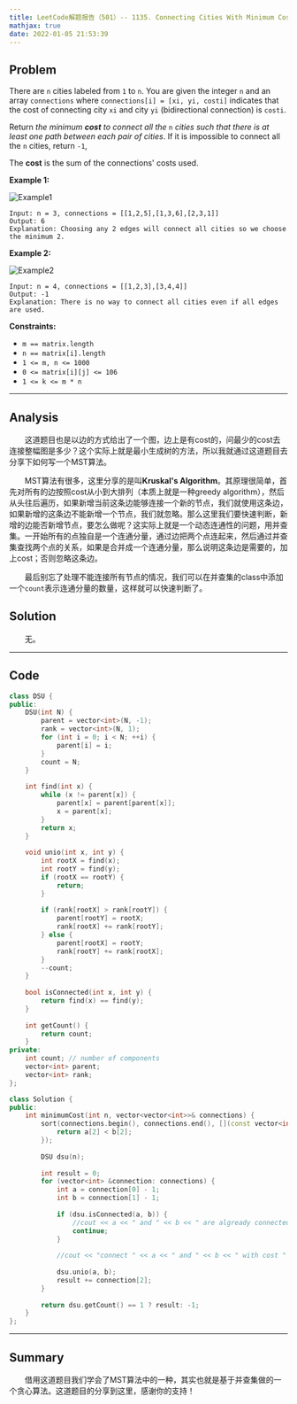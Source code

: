 ```yaml
---
title: LeetCode解题报告（501）-- 1135. Connecting Cities With Minimum Cost
mathjax: true
date: 2022-01-05 21:53:39
---
```


## Problem

There are `n` cities labeled from `1` to `n`. You are given the integer `n` and an array `connections` where `connections[i] = [xi, yi, costi]` indicates that the cost of connecting city `xi` and city `yi` (bidirectional connection) is `costi`.

Return *the minimum **cost** to connect all the* `n` *cities such that there is at least one path between each pair of cities*. If it is impossible to connect all the `n` cities, return `-1`,

The **cost** is the sum of the connections' costs used.

<!-- more -->

**Example 1:**

![Example1](https://assets.leetcode.com/uploads/2019/04/20/1314_ex2.png)

```
Input: n = 3, connections = [[1,2,5],[1,3,6],[2,3,1]]
Output: 6
Explanation: Choosing any 2 edges will connect all cities so we choose the minimum 2.
```

**Example 2:**

![Example2](https://assets.leetcode.com/uploads/2019/04/20/1314_ex1.png)

```
Input: n = 4, connections = [[1,2,3],[3,4,4]]
Output: -1
Explanation: There is no way to connect all cities even if all edges are used.
```



**Constraints:**

- `m == matrix.length`
- `n == matrix[i].length`
- `1 <= m, n <= 1000`
- `0 <= matrix[i][j] <= 106`
- `1 <= k <= m * n`

---

## Analysis

&emsp;&emsp;这道题目也是以边的方式给出了一个图，边上是有cost的，问最少的cost去连接整幅图是多少？这个实际上就是最小生成树的方法，所以我就通过这道题目去分享下如何写一个MST算法。

&emsp;&emsp;MST算法有很多，这里分享的是叫**Kruskal's Algorithm**。其原理很简单，首先对所有的边按照cost从小到大排列（本质上就是一种greedy algorithm），然后从头往后遍历，如果新增当前这条边能够连接一个新的节点，我们就使用这条边，如果新增的这条边不能新增一个节点，我们就忽略。那么这里我们要快速判断，新增的边能否新增节点，要怎么做呢？这实际上就是一个动态连通性的问题，用并查集。一开始所有的点独自是一个连通分量，通过边把两个点连起来，然后通过并查集查找两个点的关系，如果是合并成一个连通分量，那么说明这条边是需要的，加上cost；否则忽略这条边。

&emsp;&emsp;最后别忘了处理不能连接所有节点的情况，我们可以在并查集的class中添加一个`count`表示连通分量的数量，这样就可以快速判断了。

## Solution

&emsp;&emsp;无。

------

## Code

```c++
class DSU {
public:
    DSU(int N) {
        parent = vector<int>(N, -1);
        rank = vector<int>(N, 1);
        for (int i = 0; i < N; ++i) {
            parent[i] = i;
        }
        count = N;
    }
    
    int find(int x) {
        while (x != parent[x]) {
            parent[x] = parent[parent[x]];
            x = parent[x];
        }
        return x;
    }
    
    void unio(int x, int y) {
        int rootX = find(x);
        int rootY = find(y);
        if (rootX == rootY) {
            return;
        }
        
        if (rank[rootX] > rank[rootY]) {
            parent[rootY] = rootX;
            rank[rootX] += rank[rootY];
        } else {
            parent[rootX] = rootY;
            rank[rootY] += rank[rootX];
        }
        --count;
    }
    
    bool isConnected(int x, int y) {
        return find(x) == find(y);
    }
    
    int getCount() {
        return count;
    }
private:
    int count; // number of components
    vector<int> parent;
    vector<int> rank;
};

class Solution {
public:
    int minimumCost(int n, vector<vector<int>>& connections) {
        sort(connections.begin(), connections.end(), [](const vector<int> &a, const vector<int> &b) {
            return a[2] < b[2];
        });
        
        DSU dsu(n);
        
        int result = 0;
        for (vector<int> &connection: connections) {
            int a = connection[0] - 1;
            int b = connection[1] - 1;
        
            if (dsu.isConnected(a, b)) {
                //cout << a << " and " << b << " are algready connected" << endl;
                continue;
            }
            
            //cout << "connect " << a << " and " << b << " with cost " << connection[2] << endl;
            
            dsu.unio(a, b);
            result += connection[2];
        }
        
        return dsu.getCount() == 1 ? result: -1;
    }
};
```

------

## Summary

&emsp;&emsp;借用这道题目我们学会了MST算法中的一种，其实也就是基于并查集做的一个贪心算法。这道题目的分享到这里，感谢你的支持！

